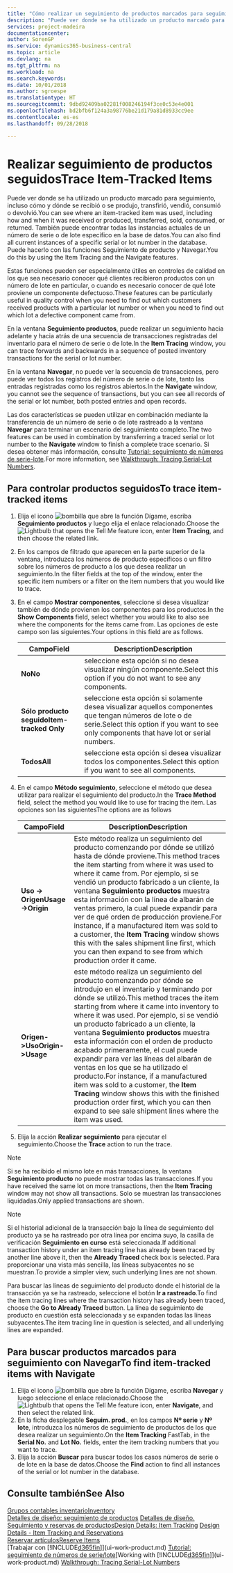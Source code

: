 ```yaml
---
title: "Cómo realizar un seguimiento de productos marcados para seguimiento | Documentos de Microsoft"
description: "Puede ver donde se ha utilizado un producto marcado para seguimiento, incluso cómo y dónde se recibió o se produjo, transfirió, vendió, consumió o devolvió. También puede encontrar todas las instancias actuales de un número de serie o de lote específico en la base de datos. Puede hacerlo con las funciones Seguimiento de producto y Navegar."
services: project-madeira
documentationcenter: 
author: SorenGP
ms.service: dynamics365-business-central
ms.topic: article
ms.devlang: na
ms.tgt_pltfrm: na
ms.workload: na
ms.search.keywords: 
ms.date: 10/01/2018
ms.author: sgroespe
ms.translationtype: HT
ms.sourcegitcommit: 9dbd92409ba02281f008246194f3ce0c53e4e001
ms.openlocfilehash: bd2bfb6f124a3a98776be21d179a81d8933cc9ee
ms.contentlocale: es-es
ms.lasthandoff: 09/28/2018

---
```

# <a name="trace-item-tracked-items"></a><span data-ttu-id="a9dd5-105">Realizar seguimiento de productos seguidos</span><span class="sxs-lookup"><span data-stu-id="a9dd5-105">Trace Item-Tracked Items</span></span>
<span data-ttu-id="a9dd5-106">Puede ver donde se ha utilizado un producto marcado para seguimiento, incluso cómo y dónde se recibió o se produjo, transfirió, vendió, consumió o devolvió.</span><span class="sxs-lookup"><span data-stu-id="a9dd5-106">You can see where an item-tracked item was used, including how and when it was received or produced, transferred, sold, consumed, or returned.</span></span> <span data-ttu-id="a9dd5-107">También puede encontrar todas las instancias actuales de un número de serie o de lote específico en la base de datos.</span><span class="sxs-lookup"><span data-stu-id="a9dd5-107">You can also find all current instances of a specific serial or lot number in the database.</span></span> <span data-ttu-id="a9dd5-108">Puede hacerlo con las funciones Seguimiento de producto y Navegar.</span><span class="sxs-lookup"><span data-stu-id="a9dd5-108">You do this by using the Item Tracing and the Navigate features.</span></span>  

 <span data-ttu-id="a9dd5-109">Estas funciones pueden ser especialmente útiles en controles de calidad en los que sea necesario conocer qué clientes recibieron productos con un número de lote en particular, o cuando es necesario conocer de qué lote proviene un componente defectuoso.</span><span class="sxs-lookup"><span data-stu-id="a9dd5-109">These features can be particularly useful in quality control when you need to find out which customers received products with a particular lot number or when you need to find out which lot a defective component came from.</span></span>  

 <span data-ttu-id="a9dd5-110">En la ventana **Seguimiento productos**, puede realizar un seguimiento hacia adelante y hacia atrás de una secuencia de transacciones registradas del inventario para el número de serie o de lote.</span><span class="sxs-lookup"><span data-stu-id="a9dd5-110">In the **Item Tracing** window, you can trace forwards and backwards in a sequence of posted inventory transactions for the serial or lot number.</span></span>  

 <span data-ttu-id="a9dd5-111">En la ventana **Navegar**, no puede ver la secuencia de transacciones, pero puede ver todos los registros del número de serie o de lote, tanto las entradas registradas como los registros abiertos.</span><span class="sxs-lookup"><span data-stu-id="a9dd5-111">In the **Navigate** window, you cannot see the sequence of transactions, but you can see all records of the serial or lot number, both posted entries and open records.</span></span>  

 <span data-ttu-id="a9dd5-112">Las dos características se pueden utilizar en combinación mediante la transferencia de un número de serie o de lote rastreado a la ventana **Navegar** para terminar un escenario del seguimiento completo.</span><span class="sxs-lookup"><span data-stu-id="a9dd5-112">The two features can be used in combination by transferring a traced serial or lot number to the **Navigate** window to finish a complete trace scenario.</span></span> <span data-ttu-id="a9dd5-113">Si desea obtener más información, consulte [Tutorial: seguimiento de números de serie-lote](walkthrough-tracing-serial-lot-numbers.md).</span><span class="sxs-lookup"><span data-stu-id="a9dd5-113">For more information, see [Walkthrough: Tracing Serial-Lot Numbers](walkthrough-tracing-serial-lot-numbers.md).</span></span>  

## <a name="to-trace-item-tracked-items"></a><span data-ttu-id="a9dd5-114">Para controlar productos seguidos</span><span class="sxs-lookup"><span data-stu-id="a9dd5-114">To trace item-tracked items</span></span>  

1.  <span data-ttu-id="a9dd5-115">Elija el icono ![bombilla que abre la función Dígame](media/ui-search/search_small.png "Dígame que desea hacer"), escriba **Seguimiento productos** y luego elija el enlace relacionado.</span><span class="sxs-lookup"><span data-stu-id="a9dd5-115">Choose the ![Lightbulb that opens the Tell Me feature](media/ui-search/search_small.png "Tell me what you want to do") icon, enter **Item Tracing**, and then choose the related link.</span></span>  
2.  <span data-ttu-id="a9dd5-116">En los campos de filtrado que aparecen en la parte superior de la ventana, introduzca los números de producto específicos o un filtro sobre los números de producto a los que desea realizar un seguimiento.</span><span class="sxs-lookup"><span data-stu-id="a9dd5-116">In the filter fields at the top of the window, enter the specific item numbers or a filter on the item numbers that you would like to trace.</span></span>  
3.  <span data-ttu-id="a9dd5-117">En el campo **Mostrar componentes**, seleccione si desea visualizar también de dónde provienen los componentes para los productos.</span><span class="sxs-lookup"><span data-stu-id="a9dd5-117">In the **Show Components** field, select whether you would like to also see where the components for the items came from.</span></span> <span data-ttu-id="a9dd5-118">Las opciones de este campo son las siguientes.</span><span class="sxs-lookup"><span data-stu-id="a9dd5-118">Your options in this field are as follows.</span></span>  

    |<span data-ttu-id="a9dd5-119">Campo</span><span class="sxs-lookup"><span data-stu-id="a9dd5-119">Field</span></span>|<span data-ttu-id="a9dd5-120">Description</span><span class="sxs-lookup"><span data-stu-id="a9dd5-120">Description</span></span>|  
    |----------------------------------|---------------------------------------|  
    |<span data-ttu-id="a9dd5-121">**No**</span><span class="sxs-lookup"><span data-stu-id="a9dd5-121">**No**</span></span>|<span data-ttu-id="a9dd5-122">seleccione esta opción si no desea visualizar ningún componente.</span><span class="sxs-lookup"><span data-stu-id="a9dd5-122">Select this option if you do not want to see any components.</span></span>|  
    |<span data-ttu-id="a9dd5-123">**Sólo producto seguido**</span><span class="sxs-lookup"><span data-stu-id="a9dd5-123">**Item-tracked Only**</span></span>|<span data-ttu-id="a9dd5-124">seleccione esta opción si solamente desea visualizar aquellos componentes que tengan números de lote o de serie.</span><span class="sxs-lookup"><span data-stu-id="a9dd5-124">Select this option if you want to see only components that have lot or serial numbers.</span></span>|  
    |<span data-ttu-id="a9dd5-125">**Todos**</span><span class="sxs-lookup"><span data-stu-id="a9dd5-125">**All**</span></span>|<span data-ttu-id="a9dd5-126">seleccione esta opción si desea visualizar todos los componentes.</span><span class="sxs-lookup"><span data-stu-id="a9dd5-126">Select this option if you want to see all components.</span></span>|  

4.  <span data-ttu-id="a9dd5-127">En el campo **Método seguimiento**, seleccione el método que desea utilizar para realizar el seguimiento del producto.</span><span class="sxs-lookup"><span data-stu-id="a9dd5-127">In the **Trace Method** field, select the method you would like to use for tracing the item.</span></span> <span data-ttu-id="a9dd5-128">Las opciones son las siguientes</span><span class="sxs-lookup"><span data-stu-id="a9dd5-128">The options are as follows</span></span>  

    |<span data-ttu-id="a9dd5-129">Campo</span><span class="sxs-lookup"><span data-stu-id="a9dd5-129">Field</span></span>|<span data-ttu-id="a9dd5-130">Description</span><span class="sxs-lookup"><span data-stu-id="a9dd5-130">Description</span></span>|  
    |----------------------------------|---------------------------------------|  
    |<span data-ttu-id="a9dd5-131">**Uso -> Origen**</span><span class="sxs-lookup"><span data-stu-id="a9dd5-131">**Usage->Origin**</span></span>|<span data-ttu-id="a9dd5-132">Este método realiza un seguimiento del producto comenzando por dónde se utilizó hasta de dónde proviene.</span><span class="sxs-lookup"><span data-stu-id="a9dd5-132">This method traces the item starting from where it was used to where it came from.</span></span> <span data-ttu-id="a9dd5-133">Por ejemplo, si se vendió un producto fabricado a un cliente, la ventana **Seguimiento productos** muestra esta información con la línea de albarán de ventas primero, la cual puede expandir para ver de qué orden de producción proviene.</span><span class="sxs-lookup"><span data-stu-id="a9dd5-133">For instance, if a manufactured item was sold to a customer, the **Item Tracing** window shows this with the sales shipment line first, which you can then expand to see from which production order it came.</span></span>|  
    |<span data-ttu-id="a9dd5-134">**Origen->Uso**</span><span class="sxs-lookup"><span data-stu-id="a9dd5-134">**Origin->Usage**</span></span>|<span data-ttu-id="a9dd5-135">este método realiza un seguimiento del producto comenzando por dónde se introdujo en el inventario y terminando por dónde se utilizó.</span><span class="sxs-lookup"><span data-stu-id="a9dd5-135">This method traces the item starting from where it came into inventory to where it was used.</span></span> <span data-ttu-id="a9dd5-136">Por ejemplo, si se vendió un producto fabricado a un cliente, la ventana **Seguimiento productos** muestra esta información con el orden de producto acabado primeramente, el cual puede expandir para ver las líneas del albarán de ventas en los que se ha utilizado el producto.</span><span class="sxs-lookup"><span data-stu-id="a9dd5-136">For instance, if a manufactured item was sold to a customer, the **Item Tracing** window shows this with the finished production order first, which you can then expand to see sale shipment lines where the item was used.</span></span>|  

5.  <span data-ttu-id="a9dd5-137">Elija la acción **Realizar seguimiento** para ejecutar el seguimiento.</span><span class="sxs-lookup"><span data-stu-id="a9dd5-137">Choose the **Trace** action to run the trace.</span></span>  

> [!NOTE]  
>  <span data-ttu-id="a9dd5-138">Si se ha recibido el mismo lote en más transacciones, la ventana **Seguimiento producto** no puede mostrar todas las transacciones.</span><span class="sxs-lookup"><span data-stu-id="a9dd5-138">If you have received the same lot on more transactions, then the **Item Tracing** window may not show all transactions.</span></span> <span data-ttu-id="a9dd5-139">Solo se muestran las transacciones liquidadas.</span><span class="sxs-lookup"><span data-stu-id="a9dd5-139">Only applied transactions are shown.</span></span>  

> [!NOTE]  
>  <span data-ttu-id="a9dd5-140">Si el historial adicional de la transacción bajo la línea de seguimiento del producto ya se ha rastreado por otra línea por encima suyo, la casilla de verificación **Seguimiento en curso** está seleccionada.</span><span class="sxs-lookup"><span data-stu-id="a9dd5-140">If additional transaction history under an item tracing line has already been traced by another line above it, then the **Already Traced** check box is selected.</span></span> <span data-ttu-id="a9dd5-141">Para proporcionar una vista más sencilla, las líneas subyacentes no se muestran.</span><span class="sxs-lookup"><span data-stu-id="a9dd5-141">To provide a simpler view, such underlying lines are not shown.</span></span>  
>   
>  <span data-ttu-id="a9dd5-142">Para buscar las líneas de seguimiento del producto donde el historial de la transacción ya se ha rastreado, seleccione el botón **Ir a rastreado**.</span><span class="sxs-lookup"><span data-stu-id="a9dd5-142">To find the item tracing lines where the transaction history has already been traced, choose the **Go to Already Traced** button.</span></span> <span data-ttu-id="a9dd5-143">La línea de seguimiento de producto en cuestión está seleccionada y se expanden todas las líneas subyacentes.</span><span class="sxs-lookup"><span data-stu-id="a9dd5-143">The item tracing line in question is selected, and all underlying lines are expanded.</span></span>  

## <a name="to-find-item-tracked-items-with-navigate"></a><span data-ttu-id="a9dd5-144">Para buscar productos marcados para seguimiento con Navegar</span><span class="sxs-lookup"><span data-stu-id="a9dd5-144">To find item-tracked items with Navigate</span></span>  

1.  <span data-ttu-id="a9dd5-145">Elija el icono ![bombilla que abre la función Dígame](media/ui-search/search_small.png "Dígame que desea hacer"), escriba **Navegar** y luego seleccione el enlace relacionado.</span><span class="sxs-lookup"><span data-stu-id="a9dd5-145">Choose the ![Lightbulb that opens the Tell Me feature](media/ui-search/search_small.png "Tell me what you want to do") icon, enter **Navigate**, and then select the related link.</span></span>  
2.  <span data-ttu-id="a9dd5-146">En la ficha desplegable **Seguim. prod.**, en los campos **Nº serie** y **Nº lote**, introduzca los números de seguimiento de productos de los que desea realizar un seguimiento.</span><span class="sxs-lookup"><span data-stu-id="a9dd5-146">On the **Item Tracking** FastTab, in the **Serial No.** and **Lot No.** fields, enter the item tracking numbers that you want to trace.</span></span>  
3.  <span data-ttu-id="a9dd5-147">Elija la acción **Buscar** para buscar todos los casos números de serie o de lote en la base de datos.</span><span class="sxs-lookup"><span data-stu-id="a9dd5-147">Choose the **Find** action to find all instances of the serial or lot number in the database.</span></span>  

## <a name="see-also"></a><span data-ttu-id="a9dd5-148">Consulte también</span><span class="sxs-lookup"><span data-stu-id="a9dd5-148">See Also</span></span>  
[<span data-ttu-id="a9dd5-149">Grupos contables inventario</span><span class="sxs-lookup"><span data-stu-id="a9dd5-149">Inventory</span></span>](inventory-manage-inventory.md)  
<span data-ttu-id="a9dd5-150">[Detalles de diseño: seguimiento de productos](design-details-item-tracking.md)
[Detalles de diseño. Seguimiento y reservas de productos](design-details-item-tracking-and-reservations.md)</span><span class="sxs-lookup"><span data-stu-id="a9dd5-150">[Design Details: Item Tracking](design-details-item-tracking.md)
[Design Details - Item Tracking and Reservations](design-details-item-tracking-and-reservations.md)</span></span>  
[<span data-ttu-id="a9dd5-151">Reservar artículos</span><span class="sxs-lookup"><span data-stu-id="a9dd5-151">Reserve Items</span></span>](inventory-how-to-reserve-items.md)  
<span data-ttu-id="a9dd5-152">[Trabajar con [!INCLUDE[d365fin](includes/d365fin_md.md)]](ui-work-product.md)
[Tutorial: seguimiento de números de serie/lote](walkthrough-tracing-serial-lot-numbers.md)</span><span class="sxs-lookup"><span data-stu-id="a9dd5-152">[Working with [!INCLUDE[d365fin](includes/d365fin_md.md)]](ui-work-product.md)
[Walkthrough: Tracing Serial-Lot Numbers](walkthrough-tracing-serial-lot-numbers.md)</span></span>

